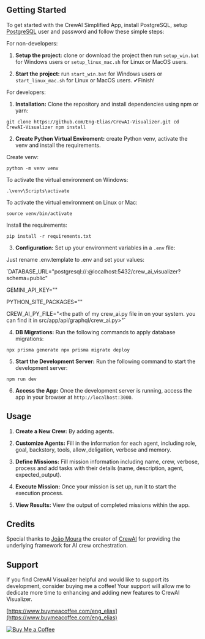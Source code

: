 ## Getting Started
To get started with the CrewAI Simplified App, install PostgreSQL, setup [PostgreSQL](https://www.postgresql.org/download/) user and password and follow these simple steps:

For non-developers:

1. **Setup the project:** clone or download the project then run `setup_win.bat` for Windows users or `setup_linux_mac.sh` for Linux or MacOS users.

2. **Start the project:** run `start_win.bat` for Windows users or `start_linux_mac.sh` for Linux or MacOS users. ✔Finish!

For developers:

1. **Installation:** Clone the repository and install dependencies using npm or yarn:

`git clone https://github.com/Eng-Elias/CrewAI-Visualizer.git
cd CrewAI-Visualizer
npm install`

2. **Create Python Virtual Enviroment:** create Python venv, activate the venv and install the requirements.

Create venv:

`python -m venv venv`

To activate the virtual environment on Windows:

`.\venv\Scripts\activate`

To activate the virtual environment on Linux or Mac:

`source venv/bin/activate`

Install the requirements:

`pip install -r requirements.txt`

3. **Configuration:** Set up your environment variables in a `.env` file:

Just rename .env.template to .env and set your values:

`DATABASE_URL="postgresql://<user>:<password>@localhost:5432/crew_ai_visualizer?schema=public"

GEMINI_API_KEY=""

PYTHON_SITE_PACKAGES="<The  path of site packages folder in the venv you created in the previous step>"

CREW_AI_PY_FILE="<the path of my crew_ai.py file in on your system. you can find it in src/app/api/graphql/crew_ai.py>"`

4. **DB Migrations:** Run the following commands to apply database migrations:

`npx prisma generate
npx prisma migrate deploy`

5. **Start the Development Server:** Run the following command to start the development server:

`npm run dev`

6. **Access the App:** Once the development server is running, access the app in your browser at `http://localhost:3000`.

## Usage
1. **Create a New Crew:** By adding agents.

2. **Customize Agents:** Fill in the information for each agent, including role, goal, backstory, tools, allow_deligation, verbose and memory.

3. **Define Missions:** Fill mission information including name, crew, verbose, process and add tasks with their details (name, description, agent, expected_output).

4. **Execute Mission:** Once your mission is set up, run it to start the execution process.

5. **View Results:** View the output of completed missions within the app.

## Credits

Special thanks to [João Moura](https://github.com/joaomdmoura) the creator of [CrewAI](https://github.com/joaomdmoura/crewAI) for providing the underlying framework for AI crew orchestration.

## Support

If you find CrewAI Visualizer helpful and would like to support its development, consider buying me a coffee! Your support will allow me to dedicate more time to enhancing and adding new features to CrewAI Visualizer.

[https://www.buymeacoffee.com/eng_elias](https://www.buymeacoffee.com/eng_elias)

[![Buy Me a Coffee](https://media.giphy.com/media/v1.Y2lkPTc5MGI3NjExeW41NXV3ZXYxY2pvOG5lcjJueDF3NDFlcWNneDJ4MW9kY25jbWhzeiZlcD12MV9pbnRlcm5hbF9naWZfYnlfaWQmY3Q9cw/7kZE0z52Sd9zSESzDA/giphy.gif)](https://www.buymeacoffee.com/eng_elias)
